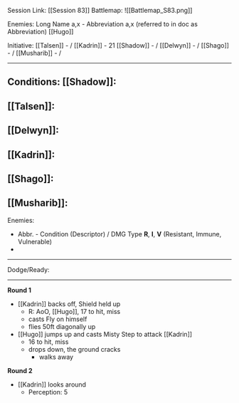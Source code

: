 Session Link:
[[Session 83]]
Battlemap:
![[Battlemap_S83.png]]

Enemies:
Long Name a,x - Abbreviation a,x (referred to in doc as Abbreviation)
[[Hugo]] 

Initiative:
[[Talsen]] - /
[[Kadrin]] - 21
[[Shadow]] - /
[[Delwyn]] - /
[[Shago]] - /
[[Musharib]] - /

---
Conditions:
[[Shadow]]:
- 

[[Talsen]]:
- 

[[Delwyn]]:
- 

[[Kadrin]]:
- 

[[Shago]]: 
- 

[[Musharib]]:
- 

Enemies:
- Abbr. - Condition (Descriptor) / DMG Type __R__, __I__, __V__ (Resistant, Immune, Vulnerable)
- 
---
Dodge/Ready:


---
**Round 1**
- [[Kadrin]] backs off, Shield held up
	- R: AoO, [[Hugo]], 17 to hit, miss
	- casts Fly on himself
	- flies 50ft diagonally up
- [[Hugo]] jumps up and casts Misty Step to attack [[Kadrin]]
	- 16 to hit, miss
	- drops down, the ground cracks
		- walks away

**Round 2**
- [[Kadrin]] looks around
	- Perception: 5